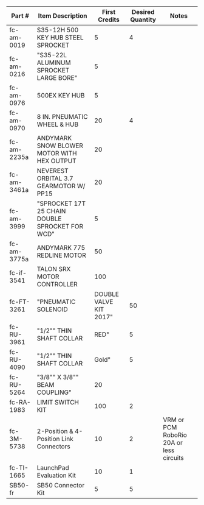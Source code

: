 | Part # | Item Description | First Credits | Desired Quantity | Notes |
| --- | --- | --- | --- | --- |
| fc-am-0019 | S35-12H 500 KEY HUB STEEL SPROCKET | 5 | 4 | 
| fc-am-0216 | "S35-22L ALUMINUM SPROCKET LARGE BORE" | 5 |  | 
| fc-am-0976 | 500EX KEY HUB | 5 |  | 
| fc-am-0970 | 8 IN. PNEUMATIC WHEEL & HUB | 20 | 4 | 
| fc-am-2235a | ANDYMARK SNOW BLOWER MOTOR WITH HEX OUTPUT | 20 |  | 
| fc-am-3461a | NEVEREST ORBITAL 3.7 GEARMOTOR W/ PP15 | 20 |  | 
| fc-am-3999 | "SPROCKET 17T 25 CHAIN DOUBLE SPROCKET FOR WCD" | 5 |  | 
| fc-am-3775a | ANDYMARK 775 REDLINE MOTOR | 50 |  | 
| fc-if-3541 | TALON SRX MOTOR CONTROLLER | 100 |  | 
| fc-FT-3261 | "PNEUMATIC SOLENOID |  DOUBLE VALVE KIT 2017" | 50 |  | 
| fc-RU-3961 | "1/2"" THIN SHAFT COLLAR |  RED" | 5 |  | 
| fc-RU-4090 | "1/2"" THIN SHAFT COLLAR |  Gold" | 5 |  | 
| fc-RU-5264 | "3/8"" X 3/8"" BEAM COUPLING" | 20 |  | 
| fc-RA-1983 | LIMIT SWITCH KIT | 100 | 2 | 
| fc-3M-5738 | 2-Position & 4-Position Link Connectors | 10 | 2 | VRM or PCM  RoboRio 20A or less circuits |
| fc-TI-1665 | LaunchPad Evaluation Kit | 10 | 1 | 
| SB50-fr | SB50 Connector Kit | 5 | 5 | 
